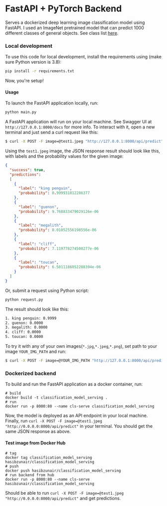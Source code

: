 # FastAPI + PyTorch Backend
Serves a dockerized deep learning image classification model using FastAPI. I used an ImageNet pretrained model that can predict 1000 different classes of general objects. See class list [here](https://deeplearning.cms.waikato.ac.nz/user-guide/class-maps/IMAGENET/).

### Local development
To use this code for local development, install the requirements using (make sure Python version is 3.8):
```bash
pip install -r requirements.txt
```
Now, you're setup!

#### Usage
To launch the FastAPI application locally, run:
```python
python main.py
```

A FastAPI application will run on your local machine. See Swagger UI at `http://127.0.0.1:8000/docs` for more info. To interact with it, open a new terminal and just send a curl request like this:
```bash
$ curl -X POST -F image=@test1.jpeg "http://127.0.0.1:8000/api/predict"
```

Using the `test1.jpeg` image, the JSON response result should look like this, with labels and the probability values for the given image:
```json
{
  "success": true, 
  "predictions": 
  [
    {
      "label": "king penguin", 
      "probability": 0.999931812286377
    }, 
    {
      "label": "guenon", 
      "probability": 9.768833479029126e-06
    }, 
    {
      "label": "megalith", 
      "probability": 8.01052556198556e-06
    }, 
    {
      "label": "cliff", 
      "probability": 7.119778274500277e-06
    }, 
    {
      "label": "toucan", 
      "probability": 6.5011186052288394e-06
    }
  ]
}
```

Or, submit a request using Python script:
```python
python request.py
```
The result should look like this:
```bash
1. king penguin: 0.9999
2. guenon: 0.0000
3. megalith: 0.0000
4. cliff: 0.0000
5. toucan: 0.0000
```

To try it with any of your own images(`*.jpg`,`*.jpeg`,`*.png`), set path to your image `YOUR_IMG_PATH` and run:
```bash
$ curl -X POST -F image=@YOUR_IMG_PATH "http://127.0.0.1:8000/api/predict"
```

### Dockerized backend

To build and run the FastAPI application as a docker container, run:
```
# build
docker build -t classification_model_serving .
# run
docker run -p 8000:80 --name cls-serve classification_model_serving
```

Now, the model is deployed as an API endpoint in your local machine. Finally, run `curl -X POST -F image=@test1.jpeg "http://0.0.0.0:8000/api/predict"` in your terminal. You should get the same JSON response as above.

#### Test image from Docker Hub
```
# tag
docker tag classification_model_serving hasibzunair/classification_model_serving
# push
docker push hasibzunair/classification_model_serving
# run backend from hub
docker run -p 8000:80 --name cls-serve hasibzunair/classification_model_serving
```
Should be able to run `curl -X POST -F image=@test1.jpeg "http://0.0.0.0:8000/api/predict"` and get predictions.